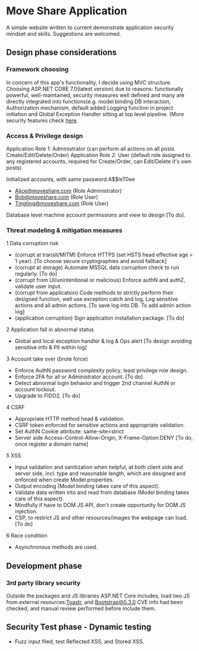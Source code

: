 # Move Share Application

A simple website written to current demonstrate application security mindset and skills.
Suggestions are welcomed.

## Design phase considerations

### Framework choosing

In concern of this app's functionality, I decide using MVC structure. Choosing ASP.NET CORE 7.0(latest version) due to reasons: functionally powerful, well-maintained, security measures well defined and many are directly integrated into functions(e.g. model binding DB interaction, Authorization mechanism, default added Logging function in project initiation and Global Exception Handler sitting at top level pipeline. (More security features check [here](https://learn.microsoft.com/en-us/aspnet/core/security/?view=aspnetcore-7.0).

### Access & Privilege design
Application Role 1: Administrator (can perform all actions on all posts Create/Edit/Delete/Order)
Application Role 2: User (default role assigned to any registered accounts, required for Create/Order, can Edit/Delete it's own posts)

Initialized accounts, with same password:A$$leT0ee 
- Alice@moveshare.com (Role Administrator)
- Bob@moveshare.com (Role User)
- Tingting@moveshare.com (Role User)

Database level machine account permissions and view to design [To do].

### Threat modeling & mitigation measures
1 Data corruption risk
- (corrupt at transit/MITM) Enforce HTTPS (set HSTS head effective age = 1 year). [To choose secure cryptographies and avoid fallback]
- (corrupt at storage) Automate MSSQL data corruption check to run regularly. [To do]
- (corrupt from UI/unintentional or malicious) Enforce authN and authZ, validate user input.
- (corrupt from application) Code methods to strictly perform their designed function, well use exception catch and log, Log sensitive actions and all admin actions. [To save log into DB. To add admin action log]
- (application corruption) Sign applicaiton installation package. [To do]

2 Application fall in abnormal status
- Global and local exception handler & log & Ops alert [To design avoiding sensitive info & PII within log]

3 Account take over (brute force)
- Enforce AuthN password complexity policy, least privilege role design.
- Enforce 2FA for all or Administrator account. [To do]
- Detect abnormal login behavior and trigger 2nd channel AuthN or account lockout.
- Upgrade to FIDO2. [To do]

4 CSRF
- Appropriate HTTP method head & validation. 
- CSRF token enforced for sensitive actions and appropriate validation.
- Set AuthN Cookie attribute: same-site=strict
- Server side Access-Control-Allow-Origin, X-Frame-Option:DENY [To do, once register a domain name]
 

5 XSS
- Input validation and sanitization when helpful, at both client side and server side, incl. type and reasonable length, which are designed and enforced when create Model properties.
- Output encoding (Model binding takes care of this aspect).
- Validate data written into and read from database (Model binding takes care of this aspect). 
- Mindfully if have to DOM JS API, don't create opportunity for DOM JS injection.
- CSP, to restrict JS and other resources/images the webpage can load. [To do]

6 Race condition
- Asynchronous methods are used.

## Development phase

### 3rd party library security
Outside the packages and JS libraries ASP.NET Core includes, load two JS from external resources:[Toastr](//cdnjs.cloudflare.com/ajax/libs/toastr.js/latest/toastr.min.js), and [Bootstrap@5.3.0](//cdn.jsdelivr.net/npm/bootstrap@5.3.0-alpha1/dist/js/bootstrap.min.js)
CVE info had been checked, and manual review performed before include them.

## Security Test phase - Dynamic testing
- Fuzz input filed, test Reflected XSS, and Stored XSS. 
